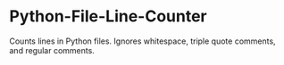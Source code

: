 # Python-File-Line-Counter
Counts lines in Python files. Ignores whitespace, triple quote comments, and regular comments.
